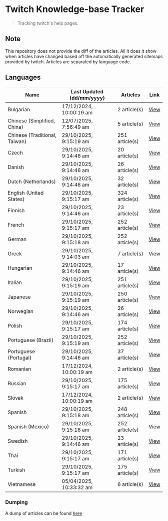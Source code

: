 # Twitch Knowledge-base Tracker
> Tracking twitch's help pages. 

## Note
This repository does not provide the diff of the articles. All it does it show when articles have changed based
off the automatically generated sitemaps provided by twitch. Articles are separated by language code.

## Languages

| Name                          | Last Updated (dd/mm/yyyy) | Articles       | Link                   |
|-------------------------------|---------------------------|----------------|------------------------|
| Bulgarian                     | 17/12/2024, 10:00:19 am   | 2 article(s)   | [View](docs/bg.md)     |
| Chinese (Simplified, China)   | 12/07/2025, 7:56:49 am    | 5 article(s)   | [View](docs/zh_CN.md)  |
| Chinese (Traditional, Taiwan) | 29/10/2025, 9:15:19 am    | 251 article(s) | [View](docs/zh_TW.md)  |
| Czech                         | 29/10/2025, 9:14:46 am    | 20 article(s)  | [View](docs/cs.md)     |
| Danish                        | 29/10/2025, 9:14:46 am    | 26 article(s)  | [View](docs/da.md)     |
| Dutch (Netherlands)           | 29/10/2025, 9:14:46 am    | 32 article(s)  | [View](docs/nl_NL.md)  |
| English (United States)       | 29/10/2025, 9:15:17 am    | 324 article(s) | [View](docs/en_US.md)  |
| Finnish                       | 29/10/2025, 9:14:46 am    | 23 article(s)  | [View](docs/fi.md)     |
| French                        | 29/10/2025, 9:15:17 am    | 252 article(s) | [View](docs/fr.md)     |
| German                        | 29/10/2025, 9:15:18 am    | 252 article(s) | [View](docs/de.md)     |
| Greek                         | 29/10/2025, 9:14:03 am    | 7 article(s)   | [View](docs/el.md)     |
| Hungarian                     | 29/10/2025, 9:14:46 am    | 17 article(s)  | [View](docs/hu.md)     |
| Italian                       | 29/10/2025, 9:15:19 am    | 251 article(s) | [View](docs/it.md)     |
| Japanese                      | 29/10/2025, 9:15:19 am    | 250 article(s) | [View](docs/ja.md)     |
| Norwegian                     | 29/10/2025, 9:14:46 am    | 26 article(s)  | [View](docs/no.md)     |
| Polish                        | 29/10/2025, 9:15:17 am    | 174 article(s) | [View](docs/pl.md)     |
| Portuguese (Brazil)           | 29/10/2025, 9:15:19 am    | 252 article(s) | [View](docs/pt_BR.md)  |
| Portuguese (Portugal)         | 29/10/2025, 9:14:46 am    | 37 article(s)  | [View](docs/pt_PT.md)  |
| Romanian                      | 17/12/2024, 10:00:19 am   | 2 article(s)   | [View](docs/ro.md)     |
| Russian                       | 29/10/2025, 9:15:17 am    | 175 article(s) | [View](docs/ru.md)     |
| Slovak                        | 17/12/2024, 10:00:19 am   | 2 article(s)   | [View](docs/sk.md)     |
| Spanish                       | 29/10/2025, 9:15:18 am    | 248 article(s) | [View](docs/es.md)     |
| Spanish (Mexico)              | 29/10/2025, 9:15:18 am    | 252 article(s) | [View](docs/es_MX.md)  |
| Swedish                       | 29/10/2025, 9:14:46 am    | 23 article(s)  | [View](docs/sv.md)     |
| Thai                          | 29/10/2025, 9:15:17 am    | 171 article(s) | [View](docs/th.md)     |
| Turkish                       | 29/10/2025, 9:15:17 am    | 175 article(s) | [View](docs/tr.md)     |
| Vietnamese                    | 05/04/2025, 10:33:32 am   | 6 article(s)   | [View](docs/vi.md)     |

### Dumping
A dump of articles can be found [here](docs/RAW.md)
